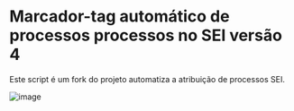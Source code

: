 # Marcador-tag automático de processos processos no SEI versão 4
Este script é um fork do projeto automatiza a atribuição de processos SEI.

![image](https://github.com/user-attachments/assets/92d02a4d-fe1e-4d6e-912f-ae7939bcd101)


